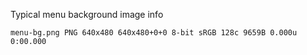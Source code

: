 Typical menu background image info

    menu-bg.png PNG 640x480 640x480+0+0 8-bit sRGB 128c 9659B 0.000u 0:00.000
